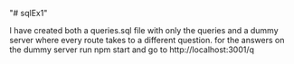 "# sqlEx1" 

I have created both a queries.sql file with only the queries
 and a dummy server where every route takes to a different question.
 for the answers on the dummy server run npm start and go to http://localhost:3001/q<questionNumber>